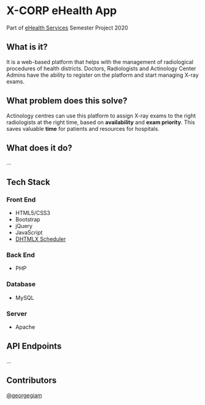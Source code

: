 # X-CORP eHealth App

Part of [eHealth Services](https://www.ds.unipi.gr/en/courses/e-health-services-2/) Semester Project 2020

## What is it?

It is a web-based platform that helps with the management of radiological procedures of health districts.
Doctors, Radiologists and Actinology Center Admins have the ability to register on the platform and start managing X-ray exams.

## What problem does this solve?

Actinology centres can use this platform to assign X-ray exams to the right radiologists at the right time, based on **availability** and **exam priority**. This saves valuable **time** for patients and resources for hospitals.

## What does it do?

...

## Tech Stack

### Front End

* HTML5/CSS3
* Bootstrap
* jQuery
* JavaScript
* [DHTMLX Scheduler](https://dhtmlx.com/docs/products/dhtmlxScheduler/)

### Back End

* PHP

### Database

* MySQL

### Server

* Apache

## API Endpoints

...

## Contributors

[@georgegiam](https://github.com/georgegiam)
